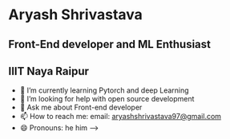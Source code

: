 # Aryash Shrivastava
## Front-End developer and ML Enthusiast
## IIIT Naya Raipur

- 🌱 I’m currently learning Pytorch and deep Learning
- 🤔 I’m looking for help with open source development
- 💬 Ask me about Front-end developer
- 📫 How to reach me: email: aryashshrivastava97@gmail.com
- 😄 Pronouns: he him
-->
